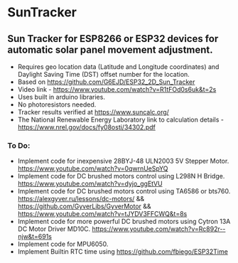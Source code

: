 # SunTracker
## Sun Tracker for ESP8266 or ESP32 devices for automatic solar panel movement adjustment.
 - Requires geo location data (Latitude and Longitude coordinates) and Daylight Saving Time (DST) offset number for the location.
 - Based on https://github.com/G6EJD/ESP32_2D_Sun_Tracker 
 - Video link - https://www.youtube.com/watch?v=R1tFOd0s6uk&t=2s
 - Uses built in arduino libraries.
 - No photoresistors needed.
 - Tracker results verified at https://www.suncalc.org/
 - The National Renewable Energy Laboratory link to calculation details - https://www.nrel.gov/docs/fy08osti/34302.pdf

### To Do:

 - Implement code for inexpensive 28BYJ-48 ULN2003 5V Stepper Motor. https://www.youtube.com/watch?v=0qwrnUeSpYQ
 - Implement code for DC brushed motors control using L298N H Bridge. https://www.youtube.com/watch?v=dyjo_ggEtVU
 - Implement code for DC brushed motors control using TA6586 or bts760. https://alexgyver.ru/lessons/dc-motors/  && https://github.com/GyverLibs/GyverMotor && https://www.youtube.com/watch?v=tJYDV3FFCWQ&t=8s
 - Implement code for more powerful DC brushed motors using Cytron 13A DC Motor Driver MD10C. https://www.youtube.com/watch?v=Rc892r--njw&t=691s
 - Implement code for MPU6050.
 - Implement  Builtin RTC time using https://github.com/fbiego/ESP32Time
